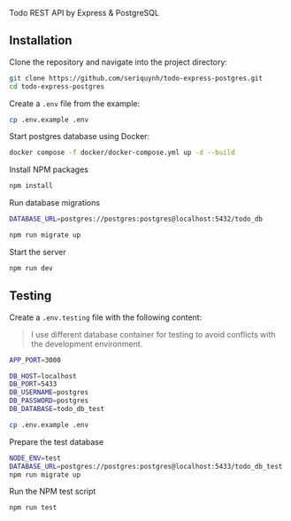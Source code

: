 Todo REST API by Express & PostgreSQL

## Installation

Clone the repository and navigate into the project directory:

```bash
git clone https://github.com/seriquynh/todo-express-postgres.git
cd todo-express-postgres
```

Create a `.env` file from the example:

```bash
cp .env.example .env
```

Start postgres database using Docker:

```bash
docker compose -f docker/docker-compose.yml up -d --build
```

Install NPM packages

```bash
npm install
```

Run database migrations

```bash
DATABASE_URL=postgres://postgres:postgres@localhost:5432/todo_db

npm run migrate up
```

Start the server

```bash
npm run dev
```

## Testing

Create a `.env.testing` file with the following content:

> I use different database container for testing to avoid conflicts with the development environment.

```bash
APP_PORT=3000

DB_HOST=localhost
DB_PORT=5433
DB_USERNAME=postgres
DB_PASSWORD=postgres
DB_DATABASE=todo_db_test
```

```bash
cp .env.example .env
```

Prepare the test database

```bash
NODE_ENV=test
DATABASE_URL=postgres://postgres:postgres@localhost:5433/todo_db_test
npm run migrate up
```

Run the NPM test script

```bash
npm run test
```
